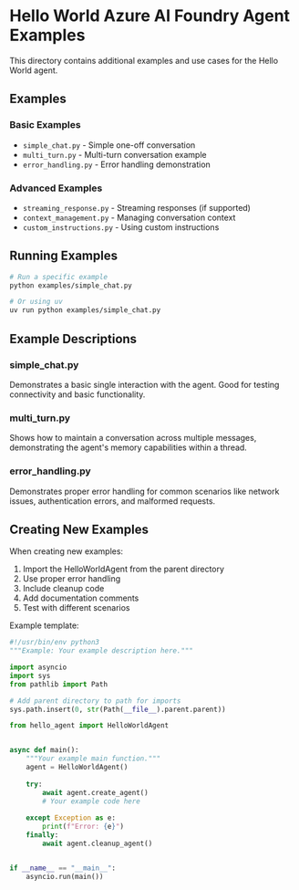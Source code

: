 # Hello World Azure AI Foundry Agent Examples

This directory contains additional examples and use cases for the Hello World agent.

## Examples

### Basic Examples

- `simple_chat.py` - Simple one-off conversation
- `multi_turn.py` - Multi-turn conversation example
- `error_handling.py` - Error handling demonstration

### Advanced Examples  

- `streaming_response.py` - Streaming responses (if supported)
- `context_management.py` - Managing conversation context
- `custom_instructions.py` - Using custom instructions

## Running Examples

```bash
# Run a specific example
python examples/simple_chat.py

# Or using uv
uv run python examples/simple_chat.py
```

## Example Descriptions

### simple_chat.py
Demonstrates a basic single interaction with the agent. Good for testing connectivity and basic functionality.

### multi_turn.py
Shows how to maintain a conversation across multiple messages, demonstrating the agent's memory capabilities within a thread.

### error_handling.py
Demonstrates proper error handling for common scenarios like network issues, authentication errors, and malformed requests.

## Creating New Examples

When creating new examples:

1. Import the HelloWorldAgent from the parent directory
2. Use proper error handling
3. Include cleanup code
4. Add documentation comments
5. Test with different scenarios

Example template:

```python
#!/usr/bin/env python3
"""Example: Your example description here."""

import asyncio
import sys
from pathlib import Path

# Add parent directory to path for imports
sys.path.insert(0, str(Path(__file__).parent.parent))

from hello_agent import HelloWorldAgent


async def main():
    """Your example main function."""
    agent = HelloWorldAgent()
    
    try:
        await agent.create_agent()
        # Your example code here
        
    except Exception as e:
        print(f"Error: {e}")
    finally:
        await agent.cleanup_agent()


if __name__ == "__main__":
    asyncio.run(main())
```
